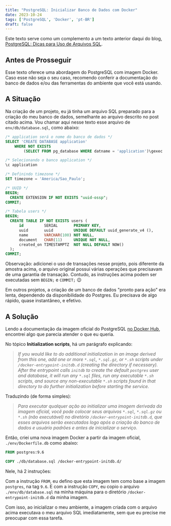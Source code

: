 ```yaml
---
title: "PostgreSQL: Inicializar Banco de Dados com Docker"
date: 2023-10-24
tags: ['PostgreSQL', 'Docker', 'pt-BR']
draft: false
---
```


Este texto serve como um complemento a um texto anterior daqui do blog, [PostgreSQL: Dicas para Uso de Arquivos
SQL](/posts/postgresql-dicas-para-uso-de-arquivos-sql/).

<!--more-->

## Antes de Prosseguir

Esse texto oferece uma abordagem do PostgreSQL com imagem Docker. Caso esse não seja o seu caso, recomendo conferir a
documentação do banco de dados e/ou das ferramentas do ambiente que você está usando.

## A Situação

Na criação de um projeto, eu já tinha um arquivo SQL preparado para a criação do meu banco de dados, semelhante ao
arquivo descrito no post citado acima. Vou chamar aqui nesse texto esse arquivo de `env/db/database.sql`, como abaixo:

```sql
/* application será o nome do banco de dados */
SELECT 'CREATE DATABASE application'
	WHERE NOT EXISTS
		(SELECT FROM pg_database WHERE datname = 'application')\gexec

/* Selecionando o banco application */
\c application

/* Definindo timezone */
SET timezone = 'America/Sao_Paulo';

/* UUID */
BEGIN;
  CREATE EXTENSION IF NOT EXISTS "uuid-ossp";
COMMIT;

/* Tabela users */
BEGIN;
  CREATE TABLE IF NOT EXISTS users (
	  id         SERIAL       PRIMARY KEY,
	  uuid       uuid         UNIQUE DEFAULT uuid_generate_v4 (),
	  name       VARCHAR(100) NOT NULL,
	  document   CHAR(11)     UNIQUE NOT NULL,
	  created_on TIMESTAMPTZ  NOT NULL DEFAULT NOW()
  );
COMMIT;
```

Observação: adicionei o uso de transações nesse projeto, pois diferente da amostra acima, o arquivo original possui
várias operações que precisavam de uma garantia de transação. Contudo, as instruções acima podem ser executadas sem
`BEGIN;` e `COMMIT;` :wink:

Em outros projetos, a criação de um banco de dados "pronto para ação" era lenta, dependendo da disponibilidade do
Postgres. Eu precisava de algo rápido, quase instantâneo, e efetivo.

## A Solução

Lendo a documentação da imagem oficial do PostgreSQL [no Docker Hub](https://hub.docker.com/_/postgres), encontrei algo
que parecia atender o que eu queria.

No tópico **Initialization scripts**, há um parágrafo explicando:

> _If you would like to do additional initialization in an image derived from this one, add one or more `*.sql`,_
> _`*.sql.gz`, or `*.sh` scripts under `/docker-entrypoint-initdb.d` (creating the directory if necessary). After the_
> _entrypoint calls `initdb` to create the default `postgres` user and database, it will run any `*.sql` files, run any_
> _executable `*.sh` scripts, and source any non-executable `*.sh` scripts found in that directory to do further_
> _initialization before starting the service._

Traduzindo (de forma simples):

> _Para executar qualquer ação ao initializar uma imagem derivada da imagem oficial, você pode colocar seus arquivos_
> _`*.sql`, `*.sql.gz` ou `*.sh` (não executável) no diretório `/docker-entrypoint-initdb.d`, que esses arquivos serão_
> _executados logo após a criação do banco de dados e usuário padrões e antes de inicializar o serviço._

Então, criei uma nova imagem Docker a partir da imagem oficial, `./env/Dockerfile.db` como abaixo:

```dockerfile
FROM postgres:9.6

COPY ./db/database.sql /docker-entrypoint-initdb.d/
```

Nele, há 2 instruções:

Com a instrução `FROM`, eu defino que esta imagem tem como base a imagem `postgres`, na tag `9.6`. E com a instrução
`COPY`, eu copio o arquivo `./env/db/database.sql` na minha máquina para o diretório `/docker-entrypoint-initdb.d` da
minha imagem.

Com isso, ao inicializar o meu ambiente, a imagem criada com o arquivo acima executava o meu arquivo SQL imediatamente,
sem que eu precise me preocupar com essa tarefa.
